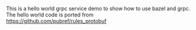 This is a hello world grpc service demo to show how to use bazel and grpc.
The hello world code is ported from https://github.com/pubref/rules_protobuf
